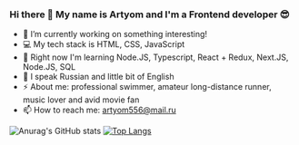 ### Hi there 👋 My name is Artyom and I'm a Frontend developer 😎

- 🔭 I’m currently working on something interesting!
- 💻 My tech stack is HTML, CSS, JavaScript
- 🌱 Right now I'm learning Node.JS, Typescript, React + Redux, Next.JS, Node.JS, SQL
- 💬 I speak Russian and little bit of English
- ⚡ About me: professional swimmer, amateur long-distance runner, music lover and avid movie fan
- 📫 How to reach me: artyom556@mail.ru

![Anurag's GitHub stats](https://github-readme-stats.vercel.app/api?username=ArtyomSamsonov&show_icons=true) 
[![Top Langs](https://github-readme-stats.vercel.app/api/top-langs/?username=ArtyomSamsonov&layout=compact)](https://github.com/ArtyomSamsonov/github-readme-stats)
